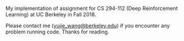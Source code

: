 My implementation of assignment for CS 294-112 (Deep Reinforcement Learning) at UC Berkeley in Fall 2018.


Please contact me (yujie_wang@berkeley.edu) if you encounter any problem running code. Thanks for reading.